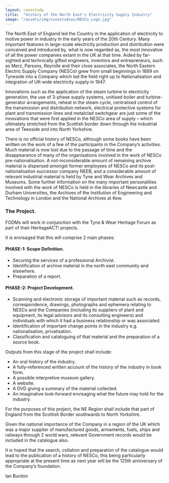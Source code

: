 ```yaml
---
layout: casestudy
title:  "History of the North East's Electricity Supply Industry"
image: "/assets/img/casestudies/NESCo_Logo.jpg"
---
```


The North East of England led the Country in the application of electricity to motive power in industry in the early years of the 20th Century.  Many important features in large-scale electricity production and distribution were conceived and introduced by, what is now regarded as, the most innovative of all the power companies extant in the UK at that time.  Aided by far-sighted and technically gifted engineers, inventors and entrepreneurs, such as Merz, Parsons, Reyrolle and their close associates, the North Eastern Electric Supply Company (NESCo) grew from small beginnings in 1889 on Tyneside into a Company which led the field right up to Nationalisation and integration of UK-wide electricity supply in 1947.

Innovations such as the application of the steam turbine to electricity generation, the use of 3-phase supply systems, unitised boiler and turbine-generator arrangements, reheat in the steam cycle, centralised control of the transmission and distribution network, electrical protective systems for plant and transmission lines and metalclad switchgear are just some of the innovations that were first applied in the NESCo area of supply – which ultimately stretched from the Scottish border down through the industrial area of Teesside and into North Yorkshire.

There is no official history of NESCo, although some books have been written on the work of a few of the participants in the Company’s activities.  Much material is now lost due to the passage of time and the disappearance of many of the organisations involved in the work of NESCo pre-nationalisation.  A not-inconsiderable amount of remaining archive material is dispersed amongst former employees of NESCo and its post-nationalisation successor company NEEB, and a considerable amount of relevant industrial material is held by Tyne and Wear Archives and Museums.  Some further information on the many important personalities involved with the work of NESCo is held in the libraries of Newcastle and Durham Universities, the Archives of the Institution of Engineering and Technology in London and the National Archives at Kew.

### The Project.

FODMs will work in conjunction with the Tyne & Wear Heritage Forum as part of their HeritageACT! projects.

It is envisaged that this will comprise 2 main phases:

#### PHASE-1:  Scope Definition.
* Securing the services of a professional Archivist.
* Identification of archive material in the north east community and elsewhere.
* Preparation of a report.

#### PHASE-2:  Project Development.
* Scanning and electronic storage of important material such as records, correspondence, drawings, photographs and ephemera relating to NESCo and the Companies (including its suppliers of plant and equipment, its legal advisors and its consulting engineers) and individuals with which it had a business relationship or was associated.
* Identification of important change points in the industry e.g. nationalisation, privatisation.
* Classification and cataloguing of that material and the preparation of a source book.

Outputs from this stage of the project shall include:
* An oral history of the industry.
* A fully-referenced written account of the history of the industry in book form.
* A possible interpretive museum gallery.
* A website.
* A DVD giving a summary of the material collected.
* An imaginative look-forward envisaging what the future may hold for the industry.

For the purposes of this project, the NE Region shall include that part of England from the Scottish Border southwards to North Yorkshire.

Given the national importance of the Company in a region of the UK which was a major supplier of manufactured goods, armaments, fuels, ships and railways through 2 world wars, relevant Government records would be included in the catalogue also.

It is hoped that the search, collation and preparation of the catalogue would lead to the publication of a history of NESCo, this being particularly appropriate at the present time as next year will be the 125th anniversary of the Company’s foundation.

Ian Burdon